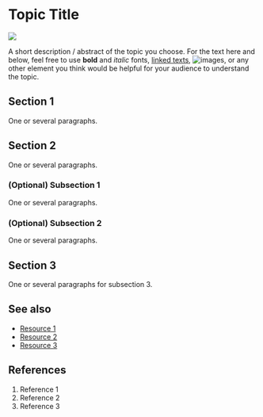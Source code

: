 # Topic Title
![](https://secure.cdn1.wdpromedia.cn/resize/mwImage/1/630/354/75/wdpromedia.disney.go.com/media/wdpro-shdr-assets/prod/en-cn/system/images/shdr-dine-cookieann-bakery-cafe-hero-1129.jpg)

A short description / abstract of the topic you choose. For the text here and below, feel free to use **bold** and *italic* fonts, [linked texts](url),  ![images](url), or any other element you think would be helpful for your audience to understand the topic.


## Section 1
One or several paragraphs.

## Section 2
One or several paragraphs.
### (Optional) Subsection 1
One or several paragraphs.
### (Optional) Subsection 2
One or several paragraphs.

## Section 3
One or several paragraphs for subsection 3.

## See also
- [Resource 1](url)
- [Resource 2](url)
- [Resource 3](url)

## References
1. Reference 1
2. Reference 2
3. Reference 3